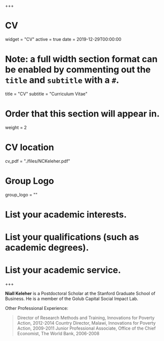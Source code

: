 +++
# CV
widget = "CV"
active = true
date = 2019-12-29T00:00:00

# Note: a full width section format can be enabled by commenting out the `title` and `subtitle` with a `#`.
title = "CV"
subtitle = "Curriculum Vitae"

# Order that this section will appear in.
weight = 2

# CV location
cv_pdf = "./files/NCKeleher.pdf"

# Group Logo
group_logo = ""


# List your academic interests.

# List your qualifications (such as academic degrees).

# List your academic service.

+++

**Niall Keleher** is a Postdoctoral Scholar at the Stanford Graduate School of Business. He is a member of the Golub Capital Social Impact Lab.

Other Professional Experience:
> Director of Research Methods and Training, Innovations for Poverty Action, 2012-2014
> Country Director, Malawi, Innovations for Poverty Action, 2009-2011
> Junior Professional Associate, Office of the Chief Economist, The World Bank, 2006-2008
